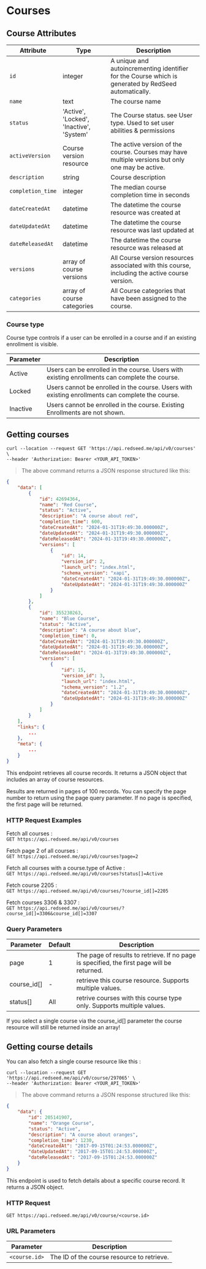 # Courses

## Course Attributes

Attribute | Type | Description
--------- | ------- | -----------
`id` | integer | A unique and autoincrementing identifier for the Course which is generated by RedSeed automatically. | true
`name` | text | The course name
`status` | 'Active', 'Locked', 'Inactive', 'System' | The Course status. see User type. Used to set user abilities & permissions
`activeVersion` | Course version resource | The active version of the course. Courses may have multiple versions but only one may be active.
`description` | string | Course description
`completion_time` | integer | The median course completion time in seconds
`dateCreatedAt` | datetime | The datetime the course resource was created at
`dateUpdatedAt` | datetime | The datetime the course resource was last updated at
`dateReleasedAt` | datetime | The datetime the course resource was released at
`versions` | array of course versions | All Course version resources associated with this course, including the active course version.
`categories` | array of course categories | All Course categories that have been assigned to the course.


### Course type

Course type controls if a user can be enrolled in a course and if an existing enrollment is visible.

Parameter | Description
--------- | -----------
Active | Users can be enrolled in the course. Users with existing enrollments can complete the course.
Locked | Users cannot be enrolled in the course. Users with existing enrollments can complete the course.
Inactive | Users cannot be enrolled in the course. Existing Enrollments are not shown.


## Getting courses
```shell
curl --location --request GET 'https://api.redseed.me/api/v0/courses' \
--header 'Authorization: Bearer <YOUR_API_TOKEN>'

```
> The above command returns a JSON response structured like this:

```json
{
    "data": [
        {
            "id": 42694364,
            "name": "Red Course",
            "status": "Active",
            "description": "A course about red",
            "completion_time": 600,
            "dateCreatedAt": "2024-01-31T19:49:30.000000Z",
            "dateUpdatedAt": "2024-01-31T19:49:30.000000Z",
            "dateReleasedAt": "2024-01-31T19:49:30.000000Z",
            "versions": [
                {
                    "id": 14,
                    "version_id": 2,
                    "launch_url": "index.html",
                    "schema_version": "xapi",
                    "dateCreatedAt": "2024-01-31T19:49:30.000000Z",
                    "dateUpdatedAt": "2024-01-31T19:49:30.000000Z"
                }
            ]
        },
        {
            "id": 355230263,
            "name": "Blue Course",
            "status": "Active",
            "description": "A course about blue",
            "completion_time": 0,
            "dateCreatedAt": "2024-01-31T19:49:30.000000Z",
            "dateUpdatedAt": "2024-01-31T19:49:30.000000Z",
            "dateReleasedAt": "2024-01-31T19:49:30.000000Z",
            "versions": [
                {
                    "id": 15,
                    "version_id": 3,
                    "launch_url": "index.html",
                    "schema_version": "1.2",
                    "dateCreatedAt": "2024-01-31T19:49:30.000000Z",
                    "dateUpdatedAt": "2024-01-31T19:49:30.000000Z"
                }
            ]
        }
    ],
    "links": {
        ...
    },
    "meta": {
        ...
    }
}
```

This endpoint retrieves all course records. It returns a JSON object that includes an array of course resources.

Results are returned in pages of 100 records. You can specify the page number to return using the page query parameter. If no page is specified, the first page will be returned.

### HTTP Request Examples

Fetch all courses :<br>
`GET https://api.redseed.me/api/v0/courses`

Fetch page 2 of all courses :<br>
`GET https://api.redseed.me/api/v0/courses?page=2`

Fetch all courses with a course.type of Active :<br>
`GET https://api.redseed.me/api/v0/courses?status[]=Active`

Fetch course 2205 :<br>
`GET https://api.redseed.me/api/v0/courses/?course_id[]=2205`

Fetch courses 3306 & 3307 :<br>
`GET https://api.redseed.me/api/v0/courses/?course_id[]=3306&course_id[]=3307`


### Query Parameters

Parameter    | Default | Description
------------ | ------- | -----------
page         | 1       | The page of results to retrieve. If no page is specified, the first page will be returned.
course_id[]  | -       | retrieve this course resource. Supports multiple values.
status[]     | All     | retrive courses with this course type only. Supports multiple values.

<aside class="success">
If you select a single course via the course_id[] parameter the course resource will still be returned inside an array!
</aside>

## Getting course details
You can also fetch a single course resource like this :

```shell
curl --location --request GET 'https://api.redseed.me/api/v0/course/297065' \
--header 'Authorization: Bearer <YOUR_API_TOKEN>'
```

> The above command returns a JSON response structured like this:

```json
{
    "data": {
        "id": 205141907,
        "name": "Orange Course",
        "status": "Active",
        "description": "A course about oranges",
        "completion_time": 1230,
        "dateCreatedAt": "2017-09-15T01:24:53.000000Z",
        "dateUpdatedAt": "2017-09-15T01:24:53.000000Z",
        "dateReleasedAt": "2017-09-15T01:24:53.000000Z"
    }
}
```

This endpoint is used to fetch details about a specific course record. It returns a JSON object.

### HTTP Request
`
GET https://api.redseed.me/api/v0/course/<course.id>
`
### URL Parameters

Parameter | Description
--------- | -----------
`<course.id>` | The ID of the course resource to retrieve.


